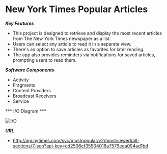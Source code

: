 # New York Times Popular Articles
***Key Features***
- This project is designed to retrieve and display the most recent articles from The New York Times newspaper as a list.
- Users can select any article to read it in a separate view.
- There's an option to save articles as favorites for later reading.
- The app also provides reminders via notifications for saved articles, prompting users to read them.

***Software Components***
 - Activity
 - Fragments
 - Content Providers
 - Broadcast Receivers
 - Service

*** I/O Diagram ***

![I/O](https://github.com/eldoma/Capstone-Vanderbilt-MOOC-Week-1/blob/main/Main_Activity.drawio.png)

***URL***
 - http://api.nytimes.com/svc/mostpopular/v2/mostviewed/all-sections/7.json?api-key=cd2506cf35504016a7579eea094ad1bd
